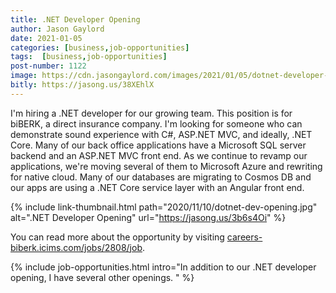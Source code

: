```yaml
---
title: .NET Developer Opening
author: Jason Gaylord
date: 2021-01-05
categories: [business,job-opportunities]
tags:  [business,job-opportunities]
post-number: 1122
image: https://cdn.jasongaylord.com/images/2021/01/05/dotnet-developer-opening.jpg
bitly: https://jasong.us/38XEhlX
---
```


I'm hiring a .NET developer for our growing team. This position is for biBERK, a direct insurance company. I'm looking for someone who can demonstrate sound experience with C#, ASP.NET MVC, and ideally, .NET Core. Many of our back office applications have a Microsoft SQL server backend and an ASP.NET MVC front end. As we continue to revamp our applications, we're moving several of them to Microsoft Azure and rewriting for native cloud. Many of our databases are migrating to Cosmos DB and our apps are using a .NET Core service layer with an Angular front end. 

{% include link-thumbnail.html path="2020/11/10/dotnet-dev-opening.jpg" alt=".NET Developer Opening" url="https://jasong.us/3b6s4Oi" %}

You can read more about the opportunity by visiting [careers-biberk.icims.com/jobs/2808/job](https://jasong.us/3b6s4Oi).

{% include job-opportunities.html intro="In addition to our .NET developer opening, I have several other openings. " %}